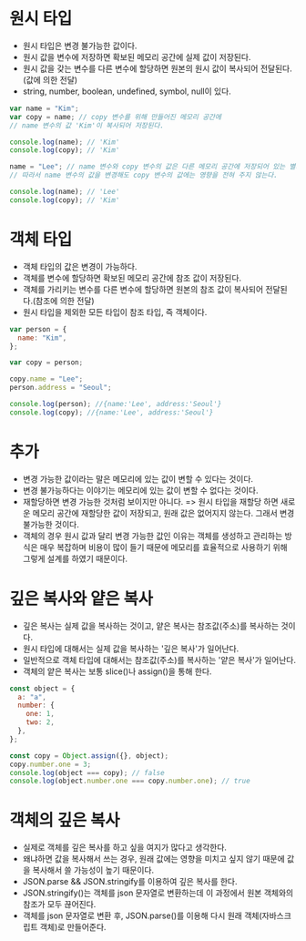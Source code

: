 # 원시 타입

- 원시 타입은 변경 불가능한 값이다.
- 원시 값을 변수에 저장하면 확보된 메모리 공간에 실제 값이 저장된다.
- 원시 값을 갖는 변수를 다른 변수에 할당하면 원본의 원시 값이 복사되어 전달된다.(값에 의한 전달)
- string, number, boolean, undefined, symbol, null이 있다.

```js
var name = "Kim";
var copy = name; // copy 변수를 위해 만들어진 메모리 공간에
// name 변수의 값 'Kim'이 복사되어 저장된다.

console.log(name); // 'Kim'
console.log(copy); // 'Kim'

name = "Lee"; // name 변수와 copy 변수의 값은 다른 메모리 공간에 저장되어 있는 별개의 값이다.
// 따라서 name 변수의 값을 변경해도 copy 변수의 값에는 영향을 전혀 주지 않는다.

console.log(name); // 'Lee'
console.log(copy); // 'Kim'
```

# 객체 타입

- 객체 타입의 값은 변경이 가능하다.
- 객체를 변수에 할당하면 확보된 메모리 공간에 참조 값이 저장된다.
- 객체를 가리키는 변수를 다른 변수에 할당하면 원본의 참조 값이 복사되어 전달된다.(참조에 의한 전달)
- 원시 타입을 제외한 모든 타입이 참조 타입, 즉 객체이다.

```js
var person = {
  name: "Kim",
};

var copy = person;

copy.name = "Lee";
person.address = "Seoul";

console.log(person); //{name:'Lee', address:'Seoul'}
console.log(copy); //{name:'Lee', address:'Seoul'}
```

# 추가

- 변경 가능한 값이라는 말은 메모리에 있는 값이 변할 수 있다는 것이다.
- 변경 불가능하다는 이야기는 메모리에 있는 값이 변할 수 없다는 것이다.
- 재할당하면 변경 가능한 것처럼 보이지만 아니다. => 원시 타입을 재할당 하면 새로운 메모리 공간에 재할당한 값이 저장되고, 원래 값은 없어지지 않는다. 그래서 변경 불가능한 것이다.
- 객체의 경우 원시 값과 달리 변경 가능한 값인 이유는 객체를 생성하고 관리하는 방식은 매우 복잡하며 비용이 많이 들기 때문에 메모리를 효율적으로 사용하기 위해 그렇게 설계를 하였기 때문이다.

# 깊은 복사와 얕은 복사

- 깊은 복사는 실제 값을 복사하는 것이고, 얕은 복사는 참조값(주소)를 복사하는 것이다.
- 원시 타입에 대해서는 실제 값을 복사하는 '깊은 복사'가 일어난다.
- 일반적으로 객체 타입에 대해서는 참조값(주소)를 복사하는 '얕은 복사'가 일어난다.
- 객체의 얕은 복사는 보통 slice()나 assign()을 통해 한다.

```js
const object = {
  a: "a",
  number: {
    one: 1,
    two: 2,
  },
};

const copy = Object.assign({}, object);
copy.number.one = 3;
console.log(object === copy); // false
console.log(object.number.one === copy.number.one); // true
```

# 객체의 깊은 복사

- 실제로 객체를 깊은 복사를 하고 싶을 여지가 많다고 생각한다.
- 왜냐하면 값을 복사해서 쓰는 경우, 원래 값에는 영향을 미치고 싶지 않기 때문에 값을 복사해서 쓸 가능성이 높기 때문이다.
- JSON.parse && JSON.stringify를 이용하여 깊은 복사를 한다.
- JSON.stringify()는 객체를 json 문자열로 변환하는데 이 과정에서 원본 객체와의 참조가 모두 끊어진다.
- 객체를 json 문자열로 변환 후, JSON.parse()를 이용해 다시 원래 객체(자바스크립트 객체)로 만들어준다.
